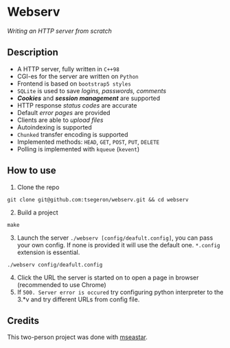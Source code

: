 # Webserv
*Writing an HTTP server from scratch*

## Description
- A HTTP server, fully written in `C++98`
- CGI-es for the server are written on `Python`
- Frontend is based on `bootstrap5 styles`
- `SQLite` is used to save *logins, passwords, comments*
- ***Cookies*** and ***session management*** are supported
- HTTP response *status codes* are accurate
- Default *error pages* are provided
- Clients are able to *upload files*
- Autoindexing is supported
- `Chunked` transfer encoding is supported
- Implemented methods: `HEAD`, `GET`, `POST`, `PUT`, `DELETE`
- Polling is implemented with `kqueue` (`kevent`)

## How to use
1. Clone the repo
```
git clone git@github.com:tsegeron/webserv.git && cd webserv
```
2. Build a project
```
make
```
3. Launch the server `./webserv [config/deafult.config]`, you can pass your own config.
If none is provided it will use the default one. `*.config` extension is essential.
```
./webserv config/deafult.config
```
4. Click the URL the server is started on to open a page in browser (recommended to use Chrome)
5. If `500. Server error is occured` try configuring python interpreter to the 3.*v
and try different URLs from config file.

## Credits
This two-person project was done with [mseastar](https://github.com/mseastar).

